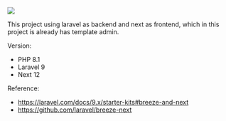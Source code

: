 ![](https://github.com/SoulXin/Laravel-Breeze-Next/blob/master/Ez.gif)

This project using laravel as backend and next as frontend, which in this project is already has template admin.

Version:
- PHP 8.1
- Laravel 9
- Next 12

Reference:
- https://laravel.com/docs/9.x/starter-kits#breeze-and-next
- https://github.com/laravel/breeze-next
